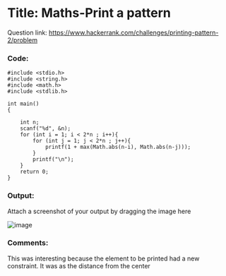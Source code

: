 # Title: Maths-Print a pattern 

Question link: https://www.hackerrank.com/challenges/printing-pattern-2/problem

### Code:

```
#include <stdio.h>
#include <string.h>
#include <math.h>
#include <stdlib.h>

int main() 
{

    int n;
    scanf("%d", &n);
  	for (int i = 1; i < 2*n ; i++){
        for (int j = 1; j < 2*n ; j++){
            printf(1 + max(Math.abs(n-i), Math.abs(n-j)));
        }
        printf("\n");
    }
    return 0;
}
```

### Output:

Attach a screenshot of your output by dragging the image here

![image](https://user-images.githubusercontent.com/64562764/120239302-961a3d00-c27b-11eb-8363-7e841171f1b1.png)

### Comments:

This was interesting because the element to be printed had a new constraint. It was as the distance from the center
